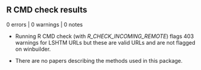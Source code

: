 ## R CMD check results

0 errors | 0 warnings | 0 notes

* Running R CMD check (with _R_CHECK_INCOMING_REMOTE_) flags 403 warnings for LSHTM URLs but these are valid URLs and are not flagged on winbuilder.

* There are no papers describing the methods used in this package.

